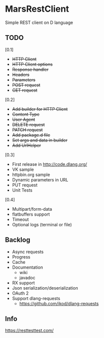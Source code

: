 # MarsRestClient
Simple REST client on D language

## TODO
[0.1]
* ~~HTTP Client~~
* ~~HTTP Client options~~
* ~~Response handler~~
* ~~Headers~~
* ~~Parameters~~
* ~~POST request~~
* ~~GET request~~

[0.2]
* ~~Add builder for HTTP Client~~
* ~~Content Type~~
* ~~User Agent~~
* ~~DELETE request~~
* ~~PATCH request~~
* ~~Add package.d file~~
* ~~Set args and data in builder~~
* ~~Add UrlHelper~~

[0.3]
* First release in http://code.dlang.org/
* VK sample
* httpbin.org sample
* Dynamic parameters in URL
* PUT request
* Unit Tests

[0.4]
* Multipart/form-data
* flatbuffers support
* Timeout
* Optional logs (terminal or file)

## Backlog
* Async requests
* Progress
* Cache
* Documentation
	* wiki
	* javadoc
* RX support
* Json serialization/deserialization
* OAuth 2
* Support dlang-requests
  * https://github.com/ikod/dlang-requests

## Info
https://resttesttest.com/
